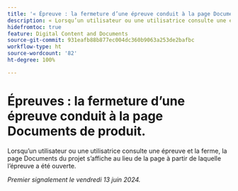 ```yaml
---
title: '« Épreuve : la fermeture d’une épreuve conduit à la page Documents de produit »'
description: « Lorsqu’un utilisateur ou une utilisatrice consulte une épreuve et la ferme, la page Documents du projet s’affiche au lieu de la page à partir de laquelle l’épreuve a été ouverte. »
hidefromtoc: true
feature: Digital Content and Documents
source-git-commit: 931eafb88b877ec004dc360b9063a253de2bafbc
workflow-type: ht
source-wordcount: '82'
ht-degree: 100%

---
```



# Épreuves : la fermeture d’une épreuve conduit à la page Documents de produit.

Lorsqu’un utilisateur ou une utilisatrice consulte une épreuve et la ferme, la page Documents du projet s’affiche au lieu de la page à partir de laquelle l’épreuve a été ouverte.

_Premier signalement le vendredi 13 juin 2024._
